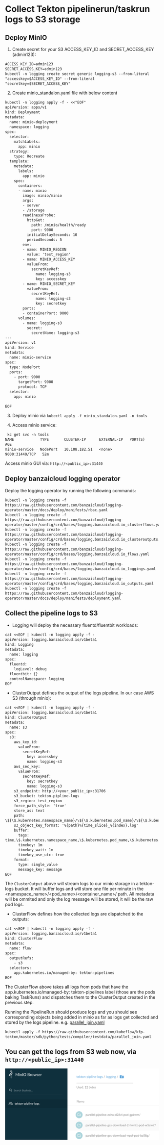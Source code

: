 # Collect Tekton pipelinerun/taskrun logs to S3 storage

## Deploy MinIO

1. Create secret  for your S3 ACCESS_KEY_ID and SECRET_ACCESS_KEY (admin123):
```
ACCESS_KEY_ID=admin123
SECRET_ACCESS_KEY=admin123
kubectl -n logging create secret generic logging-s3 --from-literal "accesskey=$ACCESS_KEY_ID" --from-literal "secretkey=$SECRET_ACCESS_KEY"
```

2. Create minio_standalon.yaml file with below content

```
kubectl -n logging apply -f - <<"EOF" 
apiVersion: apps/v1
kind: Deployment
metadata:
  name: minio-deployment
  namespace: logging
spec:
  selector:
    matchLabels:
      app: minio
  strategy:
    type: Recreate
  template:
    metadata:
      labels:
        app: minio
    spec:
      containers:
      - name: minio
        image: minio/minio
        args:
        - server
        - /storage
        readinessProbe:
          httpGet:
            path: /minio/health/ready
            port: 9000
          initialDelaySeconds: 10
          periodSeconds: 5
        env:
        - name: MINIO_REGION
          value: 'test_region'
        - name: MINIO_ACCESS_KEY
          valueFrom:
            secretKeyRef:
              name: logging-s3
              key: accesskey
        - name: MINIO_SECRET_KEY
          valueFrom:
            secretKeyRef:
              name: logging-s3
              key: secretkey
        ports:
        - containerPort: 9000
      volumes:
        - name: logging-s3
          secret:
            secretName: logging-s3
---
apiVersion: v1
kind: Service
metadata:
  name: minio-service
spec:
  type: NodePort
  ports:
    - port: 9000
      targetPort: 9000
      protocol: TCP
  selector:
    app: minio

EOF
```

3. Deploy minio via `kubectl apply -f minio_standalon.yaml -n tools`

4. Access minio service:
```
 kc get svc -n tools
NAME            TYPE       CLUSTER-IP      EXTERNAL-IP   PORT(S)          AGE
minio-service   NodePort   10.108.182.51   <none>        9000:31440/TCP   52m
```
Access minio GUI via: `http://<public_ip>:31440`

## Deploy banzaicloud logging operator

Deploy the logging operator by running the following commands:
```
kubectl -n logging create -f https://raw.githubusercontent.com/banzaicloud/logging-operator/master/docs/deploy/manifests/rbac.yaml
kubectl -n logging create -f https://raw.githubusercontent.com/banzaicloud/logging-operator/master/config/crd/bases/logging.banzaicloud.io_clusterflows.yaml
kubectl -n logging create -f https://raw.githubusercontent.com/banzaicloud/logging-operator/master/config/crd/bases/logging.banzaicloud.io_clusteroutputs.yaml
kubectl -n logging create -f https://raw.githubusercontent.com/banzaicloud/logging-operator/master/config/crd/bases/logging.banzaicloud.io_flows.yaml
kubectl -n logging create -f https://raw.githubusercontent.com/banzaicloud/logging-operator/master/config/crd/bases/logging.banzaicloud.io_loggings.yaml
kubectl -n logging create -f https://raw.githubusercontent.com/banzaicloud/logging-operator/master/config/crd/bases/logging.banzaicloud.io_outputs.yaml
kubectl -n logging create -f https://raw.githubusercontent.com/banzaicloud/logging-operator/master/docs/deploy/manifests/deployment.yaml

```

## Collect the pipeline logs to S3

- Logging will deploy the necessary fluentd/fluentbit workloads:
```
cat <<EOF | kubectl -n logging apply -f -
apiVersion: logging.banzaicloud.io/v1beta1
kind: Logging
metadata:
  name: logging
spec:
  fluentd:
    logLevel: debug
  fluentbit: {}
  controlNamespace: logging
EOF
```

- ClusterOutput defines the output of the logs pipeline. In our case AWS S3 (through minio):

```
cat <<EOF | kubectl -n logging apply -f -
apiVersion: logging.banzaicloud.io/v1beta1
kind: ClusterOutput
metadata:
  name: s3
spec:
  s3:
    aws_key_id:
      valueFrom:
        secretKeyRef:
          key: accesskey
          name: logging-s3
    aws_sec_key:
      valueFrom:
        secretKeyRef:
          key: secretkey
          name: logging-s3
    s3_endpoint: http://<your_public_ip>:31706
    s3_bucket: tekton-pipline-logs
    s3_region: test_region
    force_path_style: 'true'
    store_as: text
    path: \${\$.kubernetes.namespace_name}/\${\$.kubernetes.pod_name}/\${\$.kubernetes.container_name}/
    s3_object_key_format: '%{path}%{time_slice}_%{index}.log'
    buffer:
      tags: time,\$.kubernetes.namespace_name,\$.kubernetes.pod_name,\$.kubernetes.container_name
      timekey: 1m
      timekey_wait: 1m
      timekey_use_utc: true
    format:
      type: single_value
      message_key: message
EOF
```

The `ClusterOutput` above will stream logs to our minio storage in a tekton-logs bucket. It will buffer logs and will store one file per minute in the <namespace_name>/<pod_name>/<container_name>/ path. All metadata will be ommited and only the log message will be stored, it will be the raw pod logs.

- ClusterFlow defines how the collected logs are dispatched to the outputs:

```
cat <<EOF | kubectl -n logging apply -f -
apiVersion: logging.banzaicloud.io/v1beta1
kind: ClusterFlow
metadata:
  name: flow
spec:
  outputRefs:
    - s3
  selectors:
    app.kubernetes.io/managed-by: tekton-pipelines
EOF
```

The ClusterFlow above takes all logs from pods that have the app.kubernetes.io/managed-by: tekton-pipelines label (those are the pods baking TaskRuns) and dispatches them to the ClusterOutput created in the previous step.

Running the PipelineRun should produce logs and you should see corresponding objects being added in minio as far as logs get collected and stored by the logs pipeline.
e.g. [parallel_join.yaml](https://github.com/kubeflow/pipelines/blob/master/sdk/python/tests/compiler/testdata/parallel_join.yaml)

```
kubectl apply -f https://raw.githubusercontent.com/kubeflow/kfp-tekton/master/sdk/python/tests/compiler/testdata/parallel_join.yaml
```


## You can get the logs from S3 web now, via `http://<public_ip>:31440`
![minio_s3](images/minio_s3.png)
